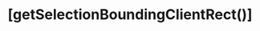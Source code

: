 ---
name: getSelectionBoundingClientRect()
about: new issue
title: "[getSelectionBoundingClientRect()] <TITLE HERE>"
labels: GetSelectionBoundingClientRect
assignees: anaskim
---